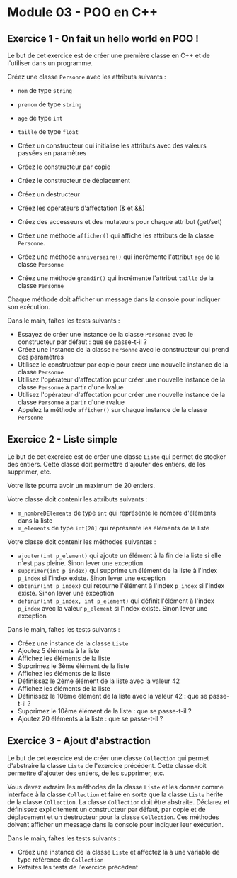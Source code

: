 # Module 03 - POO en C++

## Exercice 1 - On fait un hello world en POO !

Le but de cet exercice est de créer une première classe en C++ et de l'utiliser dans un programme.

Créez une classe `Personne` avec les attributs suivants :

- `nom` de type `string`
- `prenom` de type `string`
- `age` de type `int`
- `taille` de type `float`

- Créez un constructeur qui initialise les attributs avec des valeurs passées en paramètres
- Créez le constructeur par copie
- Créez le constructeur de déplacement
- Créez un destructeur
- Créez les opérateurs d'affectation (& et &&)
- Créez des accesseurs et des mutateurs pour chaque attribut (get/set)
- Créez une méthode `afficher()` qui affiche les attributs de la classe `Personne`.
- Créez une méthode `anniversaire()` qui incrémente l'attribut `age` de la classe `Personne`
- Créez une méthode `grandir()` qui incrémente l'attribut `taille` de la classe `Personne`

Chaque méthode doit afficher un message dans la console pour indiquer son exécution.

Dans le main, faîtes les tests suivants :

- Essayez de créer une instance de la classe `Personne` avec le constructeur par défaut : que se passe-t-il ?
- Créez une instance de la classe `Personne` avec le constructeur qui prend des paramètres
- Utilisez le constructeur par copie pour créer une nouvelle instance de la classe `Personne`
- Utilisez l'opérateur d'affectation pour créer une nouvelle instance de la classe `Personne` à partir d'une lvalue
- Utilisez l'opérateur d'affectation pour créer une nouvelle instance de la classe `Personne` à partir d'une rvalue
- Appelez la méthode `afficher()` sur chaque instance de la classe `Personne`

## Exercice 2 - Liste simple

Le but de cet exercice est de créer une classe `Liste` qui permet de stocker des entiers. Cette classe doit permettre d'ajouter des entiers, de les supprimer, etc.

Votre liste pourra avoir un maximum de 20 entiers.

Votre classe doit contenir les attributs suivants :

- `m_nombreDElements` de type `int` qui représente le nombre d'éléments dans la liste
- `m_elements` de type `int[20]` qui représente les éléments de la liste

Votre classe doit contenir les méthodes suivantes :

- `ajouter(int p_element)` qui ajoute un élément à la fin de la liste si elle n'est pas pleine. Sinon lever une exception.
- `supprimer(int p_index)` qui supprime un élément de la liste à l'index `p_index` si l'index existe. Sinon lever une exception
- `obtenir(int p_index)` qui retourne l'élément à l'index `p_index` si l'index existe. Sinon lever une exception
- `definir(int p_index, int p_element)` qui définit l'élément à l'index `p_index` avec la valeur `p_element` si l'index existe. Sinon lever une exception

Dans le main, faîtes les tests suivants :

- Créez une instance de la classe `Liste`
- Ajoutez 5 éléments à la liste
- Affichez les éléments de la liste
- Supprimez le 3ème élément de la liste
- Affichez les éléments de la liste
- Définissez le 2ème élément de la liste avec la valeur 42
- Affichez les éléments de la liste
- Définissez le 10ème élément de la liste avec la valeur 42 : que se passe-t-il ?
- Supprimez le 10ème élément de la liste : que se passe-t-il ?
- Ajoutez 20 éléments à la liste : que se passe-t-il ?

## Exercice 3 - Ajout d'abstraction

Le but de cet exercice est de créer une classe `Collection` qui permet d'abstraire la classe `Liste` de l'exercice précédent. Cette classe doit permettre d'ajouter des entiers, de les supprimer, etc.

Vous devez extraire les méthodes de la classe `Liste` et les donner comme interface à la classe `Collection` et faire en sorte que la classe `Liste` hérite de la classe `Collection`. La classe `Collection` doit être abstraite. Déclarez et définissez explicitement un constructeur par défaut, par copie et de déplacement et un destructeur pour la classe `Collection`. Ces méthodes doivent afficher un message dans la console pour indiquer leur exécution.

Dans le main, faîtes les tests suivants :

- Créez une instance de la classe `Liste` et affectez là à une variable de type référence de `Collection`
- Refaites les tests de l'exercice précédent
